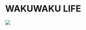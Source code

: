 <!-- ### Hello there 👋 -->
<h1>WAKUWAKU LIFE</h1>
<img src="https://hirokiwa.github.io/mypage/img/IMG_E13802.JPG">

<!--
**hirokiwa/hirokiwa** is a ✨ _special_ ✨ repository because its `README.md` (this file) appears on your GitHub profile.

Here are some ideas to get you started:

- 🔭 I’m currently working on ...
- 🌱 I’m currently learning ...
- 👯 I’m looking to collaborate on ...
- 🤔 I’m looking for help with ...
- 💬 Ask me about ...
- 📫 How to reach me: ...
- 😄 Pronouns: ...
- ⚡ Fun fact: ...
-->

